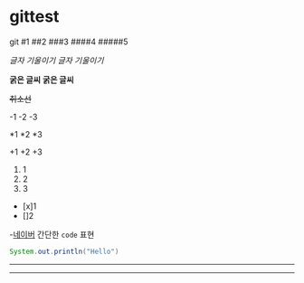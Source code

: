 # gittest
git
#1
##2
###3
####4
#####5

*글자 기울이기*
_글자 기울이기_

**굵은 글씨**
__굵은 글씨__

~~취소선~~

-1
-2
-3

*1
*2
*3

+1
+2
+3

1. 1
2. 2
3. 3

- [x]1
- []2

-[네이버](https://www.naver.com)
간단한 `code` 표현

``` java
System.out.println("Hello")
```

***
---
